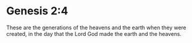 # Genesis 2:4

These are the generations of the heavens and the earth when they were created, in the day that the Lord God made the earth and the heavens.
